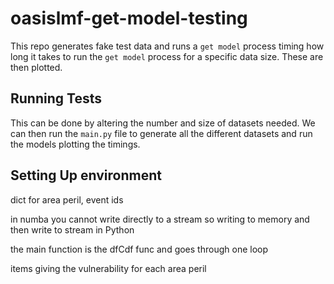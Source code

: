 # oasislmf-get-model-testing
This repo generates fake test data and runs a ```get model``` process timing how long 
it takes to run the ```get model``` process for a specific data size. These are then 
plotted. 

## Running Tests 
This can be done by altering the number and size of datasets needed. We can then run the 
```main.py``` file to generate all the different datasets and run the models plotting 
the timings.

## Setting Up environment



dict for area peril, event ids

in numba you cannot write directly to a stream so writing to memory and then 
write to stream in Python

the main function is the dfCdf func and goes through one loop

items giving the vulnerability for each area peril 

